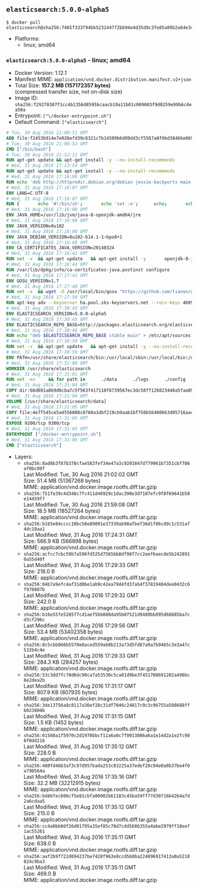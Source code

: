 ## `elasticsearch:5.0.0-alpha5`

```console
$ docker pull elasticsearch@sha256:7465f333f94bb523144772bb94e4d35d9c3fe85a09b2a64e34f6e0e1209a7ebe
```

-	Platforms:
	-	linux; amd64

### `elasticsearch:5.0.0-alpha5` - linux; amd64

-	Docker Version: 1.12.1
-	Manifest MIME: `application/vnd.docker.distribution.manifest.v2+json`
-	Total Size: **157.2 MB (157172357 bytes)**  
	(compressed transfer size, not on-disk size)
-	Image ID: `sha256:f29270307f1cc4b1356d8595bcaacb19a11b01c009003f9d0259e99b6c4ea58a`
-	Entrypoint: `["\/docker-entrypoint.sh"]`
-	Default Command: `["elasticsearch"]`

```dockerfile
# Tue, 30 Aug 2016 21:00:51 GMT
ADD file:f2453b914e7e026efd39c6321c7b14509b6d09dd3cf5567a8f6bd38466e06954 in / 
# Tue, 30 Aug 2016 21:00:52 GMT
CMD ["/bin/bash"]
# Tue, 30 Aug 2016 21:52:11 GMT
RUN apt-get update && apt-get install -y --no-install-recommends 		ca-certificates 		curl 		wget 	&& rm -rf /var/lib/apt/lists/*
# Wed, 31 Aug 2016 17:13:54 GMT
RUN apt-get update && apt-get install -y --no-install-recommends 		bzip2 		unzip 		xz-utils 	&& rm -rf /var/lib/apt/lists/*
# Wed, 31 Aug 2016 17:16:06 GMT
RUN echo 'deb http://httpredir.debian.org/debian jessie-backports main' > /etc/apt/sources.list.d/jessie-backports.list
# Wed, 31 Aug 2016 17:16:07 GMT
ENV LANG=C.UTF-8
# Wed, 31 Aug 2016 17:16:07 GMT
RUN { 		echo '#!/bin/sh'; 		echo 'set -e'; 		echo; 		echo 'dirname "$(dirname "$(readlink -f "$(which javac || which java)")")"'; 	} > /usr/local/bin/docker-java-home 	&& chmod +x /usr/local/bin/docker-java-home
# Wed, 31 Aug 2016 17:16:08 GMT
ENV JAVA_HOME=/usr/lib/jvm/java-8-openjdk-amd64/jre
# Wed, 31 Aug 2016 17:16:08 GMT
ENV JAVA_VERSION=8u102
# Wed, 31 Aug 2016 17:16:08 GMT
ENV JAVA_DEBIAN_VERSION=8u102-b14.1-1~bpo8+1
# Wed, 31 Aug 2016 17:16:08 GMT
ENV CA_CERTIFICATES_JAVA_VERSION=20140324
# Wed, 31 Aug 2016 17:16:42 GMT
RUN set -x 	&& apt-get update 	&& apt-get install -y 		openjdk-8-jre-headless="$JAVA_DEBIAN_VERSION" 		ca-certificates-java="$CA_CERTIFICATES_JAVA_VERSION" 	&& rm -rf /var/lib/apt/lists/* 	&& [ "$JAVA_HOME" = "$(docker-java-home)" ]
# Wed, 31 Aug 2016 17:16:44 GMT
RUN /var/lib/dpkg/info/ca-certificates-java.postinst configure
# Wed, 31 Aug 2016 17:27:42 GMT
ENV GOSU_VERSION=1.7
# Wed, 31 Aug 2016 17:27:48 GMT
RUN set -x 	&& wget -O /usr/local/bin/gosu "https://github.com/tianon/gosu/releases/download/$GOSU_VERSION/gosu-$(dpkg --print-architecture)" 	&& wget -O /usr/local/bin/gosu.asc "https://github.com/tianon/gosu/releases/download/$GOSU_VERSION/gosu-$(dpkg --print-architecture).asc" 	&& export GNUPGHOME="$(mktemp -d)" 	&& gpg --keyserver ha.pool.sks-keyservers.net --recv-keys B42F6819007F00F88E364FD4036A9C25BF357DD4 	&& gpg --batch --verify /usr/local/bin/gosu.asc /usr/local/bin/gosu 	&& rm -r "$GNUPGHOME" /usr/local/bin/gosu.asc 	&& chmod +x /usr/local/bin/gosu 	&& gosu nobody true
# Wed, 31 Aug 2016 17:27:50 GMT
RUN apt-key adv --keyserver ha.pool.sks-keyservers.net --recv-keys 46095ACC8548582C1A2699A9D27D666CD88E42B4
# Wed, 31 Aug 2016 17:30:45 GMT
ENV ELASTICSEARCH_VERSION=5.0.0-alpha5
# Wed, 31 Aug 2016 17:30:45 GMT
ENV ELASTICSEARCH_REPO_BASE=http://packages.elasticsearch.org/elasticsearch/5.x/debian
# Wed, 31 Aug 2016 17:30:46 GMT
RUN echo "deb $ELASTICSEARCH_REPO_BASE stable main" > /etc/apt/sources.list.d/elasticsearch.list
# Wed, 31 Aug 2016 17:30:59 GMT
RUN set -x 	&& apt-get update 	&& apt-get install -y --no-install-recommends elasticsearch=$ELASTICSEARCH_VERSION 	&& rm -rf /var/lib/apt/lists/*
# Wed, 31 Aug 2016 17:30:59 GMT
ENV PATH=/usr/share/elasticsearch/bin:/usr/local/sbin:/usr/local/bin:/usr/sbin:/usr/bin:/sbin:/bin
# Wed, 31 Aug 2016 17:31:00 GMT
WORKDIR /usr/share/elasticsearch
# Wed, 31 Aug 2016 17:31:01 GMT
RUN set -ex 	&& for path in 		./data 		./logs 		./config 		./config/scripts 	; do 		mkdir -p "$path"; 		chown -R elasticsearch:elasticsearch "$path"; 	done
# Wed, 31 Aug 2016 17:31:04 GMT
COPY dir:66d691a8b9d6cba7c5f563f417110f6739567ec3dc58ff126823448a5faa05b7 in ./config 
# Wed, 31 Aug 2016 17:31:04 GMT
VOLUME [/usr/share/elasticsearch/data]
# Wed, 31 Aug 2016 17:31:05 GMT
COPY file:4e7f545ce5a4556808c0760a1dbf219cb9aab1bf750b56480663d05716aac376 in / 
# Wed, 31 Aug 2016 17:31:05 GMT
EXPOSE 9200/tcp 9300/tcp
# Wed, 31 Aug 2016 17:31:05 GMT
ENTRYPOINT ["/docker-entrypoint.sh"]
# Wed, 31 Aug 2016 17:31:06 GMT
CMD ["elasticsearch"]
```

-	Layers:
	-	`sha256:8ad8b3f87b378cfae583fef34e47a3c9203847d779961b7351cbf786af0bc09f`  
		Last Modified: Tue, 30 Aug 2016 21:02:02 GMT  
		Size: 51.4 MB (51367268 bytes)  
		MIME: application/vnd.docker.image.rootfs.diff.tar.gzip
	-	`sha256:751fe39c4d348c7fc411d46929c1dac390e3d7107efc9f8f69641b50e14459f7`  
		Last Modified: Tue, 30 Aug 2016 21:59:08 GMT  
		Size: 18.5 MB (18527264 bytes)  
		MIME: application/vnd.docker.image.rootfs.diff.tar.gzip
	-	`sha256:b165e84cccc10bc56e89091e37339ab98afbef36d1f06cd9c1c531af4dc18aa1`  
		Last Modified: Wed, 31 Aug 2016 17:24:31 GMT  
		Size: 566.9 KB (566898 bytes)  
		MIME: application/vnd.docker.image.rootfs.diff.tar.gzip
	-	`sha256:acfcc7cbc59b7a596fd525d7565bb8df98f7cc2eef6aecde5b2428910a55d40f`  
		Last Modified: Wed, 31 Aug 2016 17:29:33 GMT  
		Size: 218.0 B  
		MIME: application/vnd.docker.image.rootfs.diff.tar.gzip
	-	`sha256:04b7a9efc4af31d0be1ab9c42ea79d4fd37ab4f37819484dee0432c6f970887b`  
		Last Modified: Wed, 31 Aug 2016 17:29:32 GMT  
		Size: 242.0 B  
		MIME: application/vnd.docker.image.rootfs.diff.tar.gzip
	-	`sha256:b16e55fe528577cd1aef5bb088da95b07521d9489bb895d68885ba7cd3cf296c`  
		Last Modified: Wed, 31 Aug 2016 17:29:56 GMT  
		Size: 53.4 MB (53402358 bytes)  
		MIME: application/vnd.docker.image.rootfs.diff.tar.gzip
	-	`sha256:8c5cbb866b5570e0aced559ab8b213a73d5fd87a9a7b9465c3e3a47c532b4c4e`  
		Last Modified: Wed, 31 Aug 2016 17:29:33 GMT  
		Size: 284.3 KB (284257 bytes)  
		MIME: application/vnd.docker.image.rootfs.diff.tar.gzip
	-	`sha256:53c3dd7fc70d6dc90ca7a53530c5ca01d9be3f451708691202a498bc8e2dea2b`  
		Last Modified: Wed, 31 Aug 2016 17:31:17 GMT  
		Size: 807.9 KB (807935 bytes)  
		MIME: application/vnd.docker.image.rootfs.diff.tar.gzip
	-	`sha256:3de13756a8c8117a36ef28c31df7046c24817c9c3c96755a508688ffb023804b`  
		Last Modified: Wed, 31 Aug 2016 17:31:15 GMT  
		Size: 1.5 KB (1452 bytes)  
		MIME: application/vnd.docker.image.rootfs.diff.tar.gzip
	-	`sha256:61568a1f5970c2d1970bbcf11a6a0c7f0013086a6a1e14d2a1e2fc988f0dd216`  
		Last Modified: Wed, 31 Aug 2016 17:35:12 GMT  
		Size: 228.0 B  
		MIME: application/vnd.docker.image.rootfs.diff.tar.gzip
	-	`sha256:480fd4663af3c97d957bada253c83225a37edef20c94e0a0b37be4f0a790564a`  
		Last Modified: Wed, 31 Aug 2016 17:35:16 GMT  
		Size: 32.2 MB (32212915 bytes)  
		MIME: application/vnd.docker.image.rootfs.diff.tar.gzip
	-	`sha256:bd86fec606cf5e81cbfa00902b61183c45ba59ff77d30716b4264a7d2a6cdaa5`  
		Last Modified: Wed, 31 Aug 2016 17:35:12 GMT  
		Size: 215.0 B  
		MIME: application/vnd.docker.image.rootfs.diff.tar.gzip
	-	`sha256:cc4a0bb0df26d01795a35ef85c78d7cdd5686355a4abe2979ff18eef1ac55261`  
		Last Modified: Wed, 31 Aug 2016 17:35:11 GMT  
		Size: 638.0 B  
		MIME: application/vnd.docker.image.rootfs.diff.tar.gzip
	-	`sha256:aaf2b9f722d694237be7428f963e8ccd5b8ba224896917413a0a5218024c9ba3`  
		Last Modified: Wed, 31 Aug 2016 17:35:11 GMT  
		Size: 469.0 B  
		MIME: application/vnd.docker.image.rootfs.diff.tar.gzip

